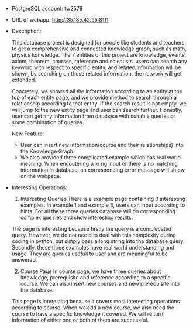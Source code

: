 - PostgreSQL account: tw2579

- URL of webapp: http://35.185.42.95:8111

- Description:

  This database project is designed for people like students and teachers to get a comprehensive 
  and connected knowledge graph, such as math, physics konwledge. The 7 entities of this project 
  are knowledge, events, axiom, theorem, courses, reference and scientists. users can search any 
  keyword with respect to specific entity, and related information will be shown, by searching on
  those related information, the network will get extended.
  
  Concretely, we showed all the information according to an entity at the top of each entity page, 
  and we provide method to search through a relationship according to that entity. If the search 
  result is not empty, we will jump to the new entity page and user can search further. Honestly, 
  user can get any information from database with suitable queries or some combination of queries.
  
  New Feature:
  
  - User can insert new information(course and their relationships) into the Knowledge Graph.
  - We also provided three complicated example which has real world meaning. When encoutering wro
  ng input or there is no matching information in database, an corresponding error message will sh
  ow on the webpage. 


- Interesting Operations:
 
  1. Interesting Queries
  There is a example page containing 3 interesting examples. In example 1 and example 3, users can 
  input according to hints. For all these three queries database will do corresponding complex que
  ries and show interesting results. 
  
  The page is interesting because firstly the query is a complecated query. However, we do not nee
  d to deal with this complexity during coding in python, but simply pass a long string into the 
  database query. Secondly, these three examples have real world understanding and usage. They are 
  queries usefull to user and are meaningful to be answered. 
  
  2. Course Page
  In course page, we have three queries about knowledge, prerequisite and reference according to a 
  specific course. We can also insert new courses and new prerequisite into the database. 
  
  This page is interesting because it covers most interesting operations according to course. When 
  we add a new course, we also need the course to have a specific knowledge it covered. We will re
  turn information of either one or both of them are successful. 
  

